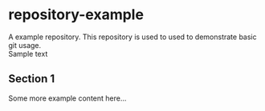 # repository-example
A example repository. This repository is used to used to demonstrate basic git usage.  
Sample text

## Section 1
Some more example content here...
